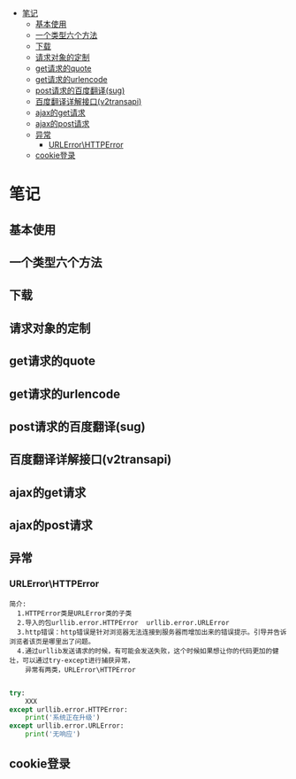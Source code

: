<!-- TOC -->
* [笔记](#)
  * [基本使用](#)
  * [一个类型六个方法](#)
  * [下载](#)
  * [请求对象的定制](#)
  * [get请求的quote](#getquote)
  * [get请求的urlencode](#geturlencode)
  * [post请求的百度翻译(sug)](#post--sug-)
  * [百度翻译详解接口(v2transapi)](#--v2transapi-)
  * [ajax的get请求](#ajaxget)
  * [ajax的post请求](#ajaxpost)
  * [异常](#)
    * [URLError\HTTPError](#urlerrorhttperror)
  * [cookie登录](#cookie)
<!-- TOC -->

# 笔记
## 基本使用

## 一个类型六个方法

## 下载

## 请求对象的定制

## get请求的quote

## get请求的urlencode

## post请求的百度翻译(sug)

## 百度翻译详解接口(v2transapi)

## ajax的get请求

## ajax的post请求

## 异常
### URLError\HTTPError
```text
简介:
  1.HTTPError类是URLError类的子类
  2.导入的包urllib.error.HTTPError  urllib.error.URLError
  3.http错误：http错误是针对浏览器无法连接到服务器而增加出来的错误提示。引导并告诉浏览者该页是哪里出了问题。
  4.通过urllib发送请求的时候，有可能会发送失败，这个时候如果想让你的代码更加的健壮，可以通过try‐except进行捕获异常，
    异常有两类，URLError\HTTPError
```
```python

try:
    XXX
except urllib.error.HTTPError:
    print('系统正在升级')
except urllib.error.URLError:
    print('无响应')
```
## cookie登录
